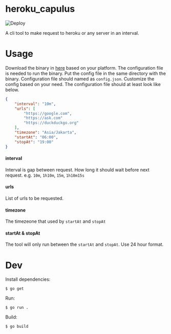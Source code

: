 # heroku_capulus

![Deploy](https://github.com/traperwaze/heroku_capulus/workflows/Deploy/badge.svg)

A cli tool to make request to heroku or any server in an interval.

# Usage

Download the binary in [here](https://github.com/9d4/heroku_capulus/releases) based on your platform.
The configuration file is needed to run the binary. Put the config file in the same directory with the binary.
Configuration file should named as `config.json`. Customize the config based on your need.
The configuration file should at least look like below.

```json
{
    "interval": "10m",
    "urls": [
        "https://google.com",
        "https://ask.com"
        "https://duckduckgo.org"
    ],
    "timezone": "Asia/Jakarta",
    "startAt": "06:00",
    "stopAt": "19:00"
}
```

#### interval
Interval is gap between request. How long it should wait before next request.
e.g. `10m`, `1h10m`, `15m`, `1h10m15s`

#### urls
List of urls to be requested.

#### timezone
The timezeone that used by `startAt` and `stopAt`

#### startAt & stopAt
The tool will only run between the `startAt` and `stopAt`. Use 24 hour format.


# Dev

Install dependencies:

```
$ go get
```

Run:

```
$ go run .
```

Build:

```
$ go build
```
